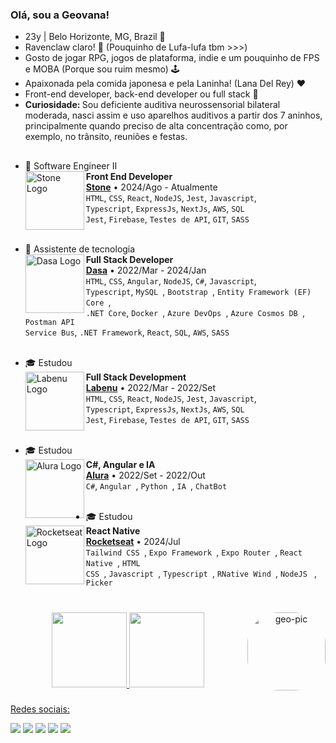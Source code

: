 ### Olá, sou a Geovana!
  - 23y | Belo Horizonte, MG, Brazil 📍
  - Ravenclaw claro! 💙 (Pouquinho de Lufa-lufa tbm >>>)
  - Gosto de jogar RPG, jogos de plataforma, indie e um pouquinho de FPS e MOBA (Porque sou ruim mesmo) 🕹
  - Apaixonada pela comida japonesa e pela Laninha! (Lana Del Rey) ♥
  - Front-end developer, back-end developer ou full stack 🎯
  - <strong> Curiosidade: </strong> Sou deficiente auditiva neurossensorial bilateral moderada, nasci assim e uso aparelhos auditivos a partir dos 7 aninhos, principalmente quando preciso de alta concentração como, por exemplo, no trânsito, reuniões e festas.

##

- 💼 Software Engineer II
    <br>
    [<img align="left" height="94px" width="94px" alt="Stone Logo" src="https://media.licdn.com/dms/image/C4D0BAQGT_-yf7Xw9dw/company-logo_200_200/0/1673960541253?e=2147483647&v=beta&t=idyo8PNioSkSGcA4FvSe9DjhQH-q_W5fVnuydFsFl-A"/>](https://www.stone.com.br)
    **Front End Developer** \
    [**Stone**](https://www.stone.com.br) • 2024/Ago - Atualmente \
    `HTML`, `CSS`, `React`, `NodeJS`, `Jest`, `Javascript`, \
    `Typescript`, `ExpressJs`, `NextJs`, `AWS`, `SQL ` \
    `Jest`, `Firebase`, `Testes de API`, `GIT`, `SASS` \
    </br>

- 💼 Assistente de tecnologia
    <br>
    [<img align="left" height="94px" width="94px" alt="Dasa Logo" src="https://cdn-images-1.medium.com/max/1200/1*MzTSWLSuHbztPm7tqukHaw.png"/>](https://www.dasa.com.br/)
    **Full Stack Developer** \
    [**Dasa**](https://www.dasa.com.br/) • 2022/Mar - 2024/Jan \
    `HTML`, `CSS`, `Angular`, `NodeJS`, `C#`, `Javascript`, \
    `Typescript`, `MySQL `, `Bootstrap `, `Entity Framework (EF) Core `, \
    `.NET Core`, `Docker `, `Azure DevOps `, `Azure Cosmos DB `, `Postman API ` \
    `Service Bus`, `.NET Framework`, `React`, `SQL`, `AWS`, `SASS` \
    </br>

- 🎓 Estudou 
    <br>
    [<img align="left" height="94px" width="94px" alt="Labenu Logo" src="https://user-images.githubusercontent.com/73656973/135145144-b8572a6c-b44e-4337-9b83-bde7f21b9327.png"/>](https://www.labenu.com.br/)
    **Full Stack Development** \
    [**Labenu**](https://www.labenu.com.br/) • 2022/Mar - 2022/Set \
    `HTML`, `CSS`, `React`, `NodeJS`, `Jest`, `Javascript`, \
    `Typescript`, `ExpressJs`, `NextJs`, `AWS`, `SQL ` \
    `Jest`, `Firebase`, `Testes de API`, `GIT`, `SASS` \
    <br/>
    
- 🎓 Estudou 
    <br>
    [<img align="left" height="94px" width="94px" alt="Alura Logo" src="https://avatars.githubusercontent.com/u/4975968?s=280&v=4"/>](https://www.alura.com.br/)
    **C#, Angular e IA** \
    [**Alura**](https://www.alura.com.br/) • 2022/Set - 2022/Out \
    `C#`, `Angular `, `Python `, `IA `, `ChatBot ` \
    <br/>

- 🎓 Estudou 
    <br>
    [<img align="left" height="94px" width="94px" alt="Rocketseat Logo" src="https://github.com/user-attachments/assets/7f0e7d71-61f5-4edb-89ca-fd2c9b4023e8"/>](https://app.rocketseat.com.br)
    **React Native** \
    [**Rocketseat**](https://app.rocketseat.com.br) • 2024/Jul \
    `Tailwind CSS `, `Expo Framework `, `Expo Router `, `React Native `, `HTML ` \
    `CSS `, `Javascript `, `Typescript `, `RNative Wind `, `NodeJS ` , `Picker `\
    <br/>


###

<div align="center">
  <a href="https://github.com/geovanaolis">
  <img height="120em" src="https://github-readme-stats.vercel.app/api?username=geovanaolis&show_icons=true&theme=merko&include_all_commits=true&count_private=true"/>
  <img height="120em" src="https://github-readme-stats.vercel.app/api/top-langs/?username=geovanaolis&layout=compact&langs_count=7&theme=merko"/>
  <img align="right" alt="geo-pic" height="125" style="border-radius:50px;" src="https://user-images.githubusercontent.com/97990410/187721678-e407c634-f413-48c4-ac42-893a844ba832.png">
</div>
  
###
  
<div> 
  <p> Redes sociais: </p>
  <a href="https://instagram.com/geovanaolis" target="_blank"><img src="https://img.shields.io/badge/-Instagram-%23E4405F?style=for-the-badge&logo=instagram&logoColor=white" target="_blank"></a>
 	<a href="https://www.twitch.tv/quironixx" target="_blank"><img src="https://img.shields.io/badge/Twitch-9146FF?style=for-the-badge&logo=twitch&logoColor=white" target="_blank"></a>
  <a href = "https://outlook.live.com/mail/0/?actSwt=true"><img src="https://img.shields.io/badge/Microsoft_Outlook-0078D4?style=for-the-badge&logo=microsoft-outlook&logoColor=white" target="_blank"></a>
  <a href="https://www.linkedin.com/in/geovanaoliveria/" target="_blank"><img src="https://img.shields.io/badge/-LinkedIn-%230077B5?style=for-the-badge&logo=linkedin&logoColor=white" target="_blank"></a> 
  <a href="https://twitter.com/geovananix" target"_blank"><img src="https://img.shields.io/badge/Twitter-1DA1F2?style=for-the-badge&logo=twitter&logoColor=white" target="_blank"></a>
</div>
